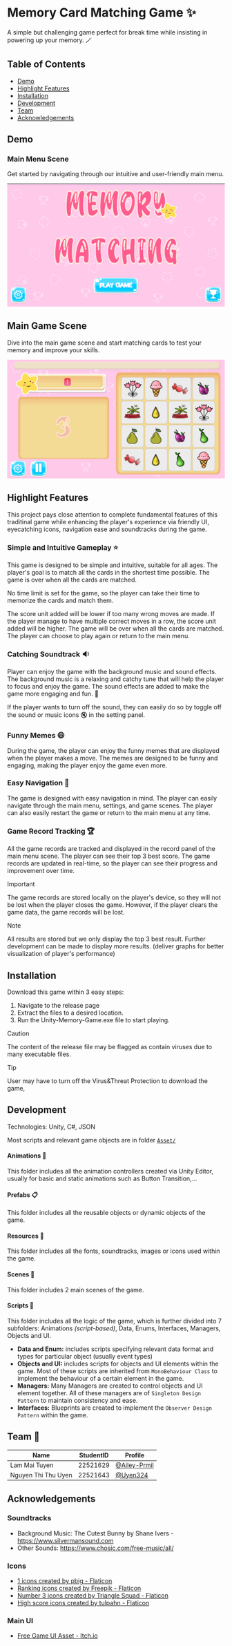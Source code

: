 # Memory Card Matching Game :sparkles:
A simple but challenging game perfect for break time while insisting in powering up your memory. :magic_wand:

## Table of Contents
- [Demo](#demo)
- [Highlight Features](#highlight-features)
- [Installation](#installation)
- [Development](#development)
- [Team](#team)
- [Acknowledgements](#acknowledgements)
## Demo
### Main Menu Scene
Get started by navigating through our intuitive and user-friendly main menu.

![Main Menu Scene](./images/main-menu-scene.png)

## Main Game Scene
Dive into the main game scene and start matching cards to test your memory and improve your skills.

![Main Game Scene](./images/main-game-scene.png)


## Highlight Features
This project pays close attention to complete fundamental features of this traditinal game while enhancing the player's experience via friendly UI, eyecatching icons, navigation ease and soundtracks during the game.
### Simple and Intuitive Gameplay :star:
This game is designed to be simple and intuitive, suitable for all ages. The player's goal is to match all the cards in the shortest time possible. The game is over when all the cards are matched. 

No time limit is set for the game, so the player can take their time to memorize the cards and match them. 

The score unit added will be lower if too many wrong moves are made. If the player manage to have multiple correct moves in a row, the score unit added will be higher. The game will be over when all the cards are matched. The player can choose to play again or return to the main menu.
### Catching Soundtrack :sound:
Player can enjoy the game with the background music and sound effects. The background music is a relaxing and catchy tune that will help the player to focus and enjoy the game. The sound effects are added to make the game more engaging and fun. :dancer:

If the player wants to turn off the sound, they can easily do so by toggle off the sound or music icons :mute: in the setting panel. 
### Funny Memes :smile:
During the game, the player can enjoy the funny memes that are displayed when the player makes a move. The memes are designed to be funny and engaging, making the player enjoy the game even more.
### Easy Navigation :mag_right:
The game is designed with easy navigation in mind. The player can easily navigate through the main menu, settings, and game scenes. The player can also easily restart the game or return to the main menu at any time.
### Game Record Tracking :trophy:
All the game records are tracked and displayed in the record panel of the main menu scene. The player can see their top 3 best score. The game records are updated in real-time, so the player can see their progress and improvement over time.
> [!IMPORTANT]
> The game records are stored locally on the player's device, so they will not be lost when the player closes the game. However, if the player clears the game data, the game records will be lost.

>[!NOTE]
> All results are stored but we only display the top 3 best result. Further development can be made to display more results. (deliver graphs for better visualization of player's performance)
## Installation
Download this game within 3 easy steps: 
1. Navigate to the release page
2. Extract the files to a desired location.
3. Run the Unity-Memory-Game.exe file to start playing.

> [!CAUTION]
> The content of the release file may be flagged as contain viruses due to many executable files. 

> [!TIP]
> User may have to turn off the Virus&Threat Protection to download the game,

## Development
Technologies: Unity, C#, JSON

Most scripts and relevant game objects are in folder [`Asset/`](./Asset)
#### **Animations** :dizzy:
This folder includes all the animation controllers created via Unity Editor, usually for basic and static animations such as Button Transition,...
#### **Prefabs** :clipboard:
This folder includes all the reusable objects or dynamic objects of the game.
#### **Resources** :gift:
This folder includes all the fonts, soundtracks, images or icons used within the game.
#### **Scenes** :book:
This folder includes 2 main scenes of the game.
#### **Scripts** :brain:
This folder includes all the logic of the game, which is further divided into 7 subfolders: Animations *(script-based)*, Data, Enums, Interfaces, Managers, Objects and UI.
  - **Data and Enum:** includes scripts specifying relevant data format and types for particular object (usually event types)
  - **Objects and UI:** includes scripts for objects and UI elements within the game. Most of these scripts are inherited from `MonoBehaviour Class` to implement  the behaviour of a certain element in the game.
  - **Managers:** Many Managers are created to control objects and UI element together. All of these managers are of `Singleton Design Pattern` to maintain consistency and ease.
  - **Interfaces:** Blueprints are created to implement the `Observer Design Pattern` within the game.

## Team :busts_in_silhouette:
| Name | StudentID | Profile |
| --- | --- | --- |
| Lam Mai Tuyen | 22521629 | [@Ailey-Prmil](https://github.com/Ailey-Prmil) |
|Nguyen Thi Thu Uyen | 22521643 | [@Uyen324](https://github.com/Uyen324) |

## Acknowledgements
### Soundtracks
- Background Music: The Cutest Bunny by Shane Ivers - https://www.silvermansound.com
- Other Sounds: https://www.chosic.com/free-music/all/

### Icons
- <a href="https://www.flaticon.com/free-icons/1" title="1 icons">1 icons created by pbig - Flaticon</a>
- <a href="https://www.flaticon.com/free-icons/ranking" title="ranking icons">Ranking icons created by Freepik - Flaticon</a>
- <a href="https://www.flaticon.com/free-icons/number-3" title="number 3 icons">Number 3 icons created by Triangle Squad - Flaticon</a>
- <a href="https://www.flaticon.com/free-icons/high-score" title="high score icons">High score icons created by tulpahn - Flaticon</a>

### Main UI
- [Free Game UI Asset - Itch.io](https://pzuh.itch.io/free-game-gui)
